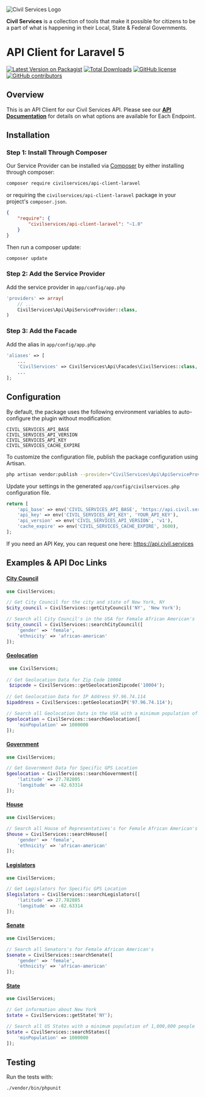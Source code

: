 ![Civil Services Logo](https://cdn.civil.services/common/github-logo.png "Civil Services Logo")

__Civil Services__ is a collection of tools that make it possible for citizens to be a part of what is happening in their Local, State & Federal Governments.


API Client for Laravel 5
===

[![Latest Version on Packagist](https://img.shields.io/packagist/v/civilservices/api-client-laravel.svg?style=flat)](https://packagist.org/packages/civilservices/api-client-laravel) [![Total Downloads](https://img.shields.io/packagist/dt/civilservices/api-client-laravel.svg?style=flat-square)](https://packagist.org/packages/civilservices/api-client-laravel) [![GitHub license](https://img.shields.io/badge/license-MIT-blue.svg?style=flat)](https://raw.githubusercontent.com/CivilServiceUSA/api-client-laravel/master/LICENSE)  [![GitHub contributors](https://img.shields.io/github/contributors/CivilServiceUSA/api-client-laravel.svg)](https://github.com/CivilServiceUSA/api-client-laravel/graphs/contributors)

Overview
---

This is an API Client for our Civil Services API.  Please see our __[API Documentation](https://api.civil.services/guide/)__ for details on what options are available for Each Endpoint.

Installation
---

### Step 1: Install Through Composer

Our Service Provider can be installed via [Composer](http://getcomposer.org) by either installing through composer:

```bash
composer require civilservices/api-client-laravel
```

or requiring the `civilservices/api-client-laravel` package in your project's `composer.json`.

```json
{
    "require": {
        "civilservices/api-client-laravel": "~1.0"
    }
}
```

Then run a composer update:

```bash
composer update
```

### Step 2: Add the Service Provider

Add the service provider in `app/config/app.php`

```php
'providers' => array(
    // ...
    CivilServices\Api\ApiServiceProvider::class,
)
```

### Step 3: Add the Facade

Add the alias in `app/config/app.php`

```php
'aliases' => [
    ...
    'CivilServices' => CivilServices\Api\Facades\CivilServices::class,
    ...
];
```


Configuration
---

By default, the package uses the following environment variables to auto-configure the plugin without modification:
```
CIVIL_SERVICES_API_BASE
CIVIL_SERVICES_API_VERSION
CIVIL_SERVICES_API_KEY
CIVIL_SERVICES_CACHE_EXPIRE
```

To customize the configuration file, publish the package configuration using Artisan.

```sh
php artisan vendor:publish --provider="CivilServices\Api\ApiServiceProvider"
```

Update your settings in the generated `app/config/civilservices.php` configuration file.

```php
return [
    'api_base' => env('CIVIL_SERVICES_API_BASE', 'https://api.civil.services'),
    'api_key' => env('CIVIL_SERVICES_API_KEY', 'YOUR_API_KEY'),
    'api_version' => env('CIVIL_SERVICES_API_VERSION', 'v1'),
    'cache_expire' => env('CIVIL_SERVICES_CACHE_EXPIRE', 3600),
];
```

If you need an API Key, you can request one here:  https://api.civil.services


Examples & API Doc Links
---

#### [City Council](https://api.civil.services/guide/#/reference/city-council-endpoints)

```php
use CivilServices;

// Get City Council for the city and state of New York, NY
$city_council = CivilServices::getCityCouncil('NY', 'New York');

// Search all City Council's in the USA for Female African American's
$city_council = CivilServices::searchCityCouncil([
    'gender' => 'female', 
    'ethnicity' => 'african-american'
]);

```

#### [Geolocation](https://api.civil.services/guide/#/reference/geolocation-endpoints)

```php
 use CivilServices;
 
// Get Geolocation Data for Zip Code 10004
 $zipcode = CivilServices::getGeolocationZipcode('10004');
 
// Get Geolocation Data for IP Address 97.96.74.114
$ipaddress = CivilServices::getGeolocationIP('97.96.74.114');

// Search all Geolocation Data in the USA with a minimum population of 1,000,000 people
$geolocation = CivilServices::searchGeolocation([
    'minPopulation' => 1000000
]);
```

#### [Government](https://api.civil.services/guide/#/reference/government-endpoints)

```php
use CivilServices;

// Get Government Data for Specific GPS Location
$geolocation = CivilServices::searchGovernment([
    'latitude' => 27.782805
    'longitude' => -82.63314
]);
```

#### [House](https://api.civil.services/guide/#/reference/house-endpoints)

```php
use CivilServices;

// Search all House of Representatives's for Female African American's
$house = CivilServices::searchHouse([
    'gender' => 'female',
    'ethnicity' => 'african-american'
]);
```

#### [Legislators](https://api.civil.services/guide/#/reference/legislator-endpoints)

```php
use CivilServices;

// Get Legislators for Specific GPS Location
$legislators = CivilServices::searchLegislators([
    'latitude' => 27.782805
    'longitude' => -82.63314
]);
```

#### [Senate](https://api.civil.services/guide/#/reference/senate-endpoints)

```php
use CivilServices;

// Search all Senators's for Female African American's
$senate = CivilServices::searchSenate([
    'gender' => 'female',
    'ethnicity' => 'african-american'
]);
```

#### [State](https://api.civil.services/guide/#/reference/state-endpoints)

```php
use CivilServices;

// Get information about New York
$state = CivilServices::getState('NY');

// Search all US States with a minimum population of 1,000,000 people
$state = CivilServices::searchStates([
    'minPopulation' => 1000000
]);
```


Testing
---

Run the tests with:

```bash
./vendor/bin/phpunit
```